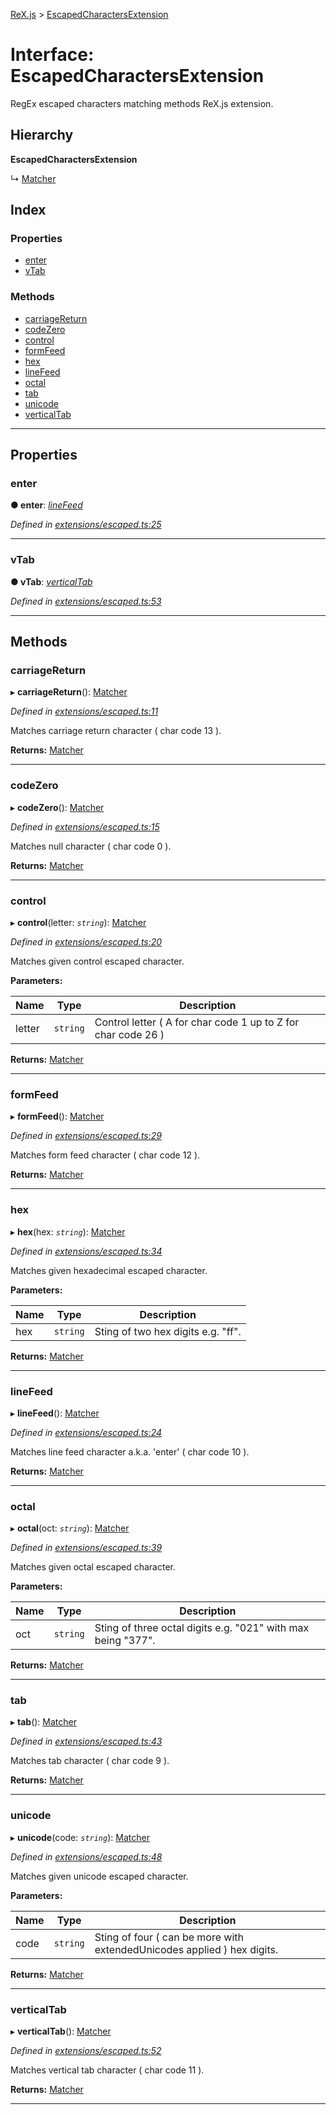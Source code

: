 [ReX.js](../README.md) > [EscapedCharactersExtension](../interfaces/escapedcharactersextension.md)

# Interface: EscapedCharactersExtension

RegEx escaped characters matching methods ReX.js extension.

## Hierarchy

**EscapedCharactersExtension**

↳  [Matcher](../classes/matcher.md)

## Index

### Properties

* [enter](escapedcharactersextension.md#enter)
* [vTab](escapedcharactersextension.md#vtab)

### Methods

* [carriageReturn](escapedcharactersextension.md#carriagereturn)
* [codeZero](escapedcharactersextension.md#codezero)
* [control](escapedcharactersextension.md#control)
* [formFeed](escapedcharactersextension.md#formfeed)
* [hex](escapedcharactersextension.md#hex)
* [lineFeed](escapedcharactersextension.md#linefeed)
* [octal](escapedcharactersextension.md#octal)
* [tab](escapedcharactersextension.md#tab)
* [unicode](escapedcharactersextension.md#unicode)
* [verticalTab](escapedcharactersextension.md#verticaltab)

---

## Properties

<a id="enter"></a>

###  enter

**● enter**: *[lineFeed](escapedcharactersextension.md#linefeed)*

*Defined in [extensions/escaped.ts:25](https://github.com/areknawo/Rex/blob/cd201a2/src/extensions/escaped.ts#L25)*

___
<a id="vtab"></a>

###  vTab

**● vTab**: *[verticalTab](escapedcharactersextension.md#verticaltab)*

*Defined in [extensions/escaped.ts:53](https://github.com/areknawo/Rex/blob/cd201a2/src/extensions/escaped.ts#L53)*

___

## Methods

<a id="carriagereturn"></a>

###  carriageReturn

▸ **carriageReturn**(): [Matcher](../classes/matcher.md)

*Defined in [extensions/escaped.ts:11](https://github.com/areknawo/Rex/blob/cd201a2/src/extensions/escaped.ts#L11)*

Matches carriage return character ( char code 13 ).

**Returns:** [Matcher](../classes/matcher.md)

___
<a id="codezero"></a>

###  codeZero

▸ **codeZero**(): [Matcher](../classes/matcher.md)

*Defined in [extensions/escaped.ts:15](https://github.com/areknawo/Rex/blob/cd201a2/src/extensions/escaped.ts#L15)*

Matches null character ( char code 0 ).

**Returns:** [Matcher](../classes/matcher.md)

___
<a id="control"></a>

###  control

▸ **control**(letter: *`string`*): [Matcher](../classes/matcher.md)

*Defined in [extensions/escaped.ts:20](https://github.com/areknawo/Rex/blob/cd201a2/src/extensions/escaped.ts#L20)*

Matches given control escaped character.

**Parameters:**

| Name | Type | Description |
| ------ | ------ | ------ |
| letter | `string` |  Control letter ( A for char code 1 up to Z for char code 26 ) |

**Returns:** [Matcher](../classes/matcher.md)

___
<a id="formfeed"></a>

###  formFeed

▸ **formFeed**(): [Matcher](../classes/matcher.md)

*Defined in [extensions/escaped.ts:29](https://github.com/areknawo/Rex/blob/cd201a2/src/extensions/escaped.ts#L29)*

Matches form feed character ( char code 12 ).

**Returns:** [Matcher](../classes/matcher.md)

___
<a id="hex"></a>

###  hex

▸ **hex**(hex: *`string`*): [Matcher](../classes/matcher.md)

*Defined in [extensions/escaped.ts:34](https://github.com/areknawo/Rex/blob/cd201a2/src/extensions/escaped.ts#L34)*

Matches given hexadecimal escaped character.

**Parameters:**

| Name | Type | Description |
| ------ | ------ | ------ |
| hex | `string` |  Sting of two hex digits e.g. "ff". |

**Returns:** [Matcher](../classes/matcher.md)

___
<a id="linefeed"></a>

###  lineFeed

▸ **lineFeed**(): [Matcher](../classes/matcher.md)

*Defined in [extensions/escaped.ts:24](https://github.com/areknawo/Rex/blob/cd201a2/src/extensions/escaped.ts#L24)*

Matches line feed character a.k.a. 'enter' ( char code 10 ).

**Returns:** [Matcher](../classes/matcher.md)

___
<a id="octal"></a>

###  octal

▸ **octal**(oct: *`string`*): [Matcher](../classes/matcher.md)

*Defined in [extensions/escaped.ts:39](https://github.com/areknawo/Rex/blob/cd201a2/src/extensions/escaped.ts#L39)*

Matches given octal escaped character.

**Parameters:**

| Name | Type | Description |
| ------ | ------ | ------ |
| oct | `string` |  Sting of three octal digits e.g. "021" with max being "377". |

**Returns:** [Matcher](../classes/matcher.md)

___
<a id="tab"></a>

###  tab

▸ **tab**(): [Matcher](../classes/matcher.md)

*Defined in [extensions/escaped.ts:43](https://github.com/areknawo/Rex/blob/cd201a2/src/extensions/escaped.ts#L43)*

Matches tab character ( char code 9 ).

**Returns:** [Matcher](../classes/matcher.md)

___
<a id="unicode"></a>

###  unicode

▸ **unicode**(code: *`string`*): [Matcher](../classes/matcher.md)

*Defined in [extensions/escaped.ts:48](https://github.com/areknawo/Rex/blob/cd201a2/src/extensions/escaped.ts#L48)*

Matches given unicode escaped character.

**Parameters:**

| Name | Type | Description |
| ------ | ------ | ------ |
| code | `string` |  Sting of four ( can be more with extendedUnicodes applied ) hex digits. |

**Returns:** [Matcher](../classes/matcher.md)

___
<a id="verticaltab"></a>

###  verticalTab

▸ **verticalTab**(): [Matcher](../classes/matcher.md)

*Defined in [extensions/escaped.ts:52](https://github.com/areknawo/Rex/blob/cd201a2/src/extensions/escaped.ts#L52)*

Matches vertical tab character ( char code 11 ).

**Returns:** [Matcher](../classes/matcher.md)

___

